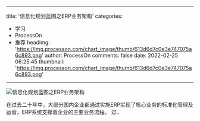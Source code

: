 
---
title: '信息化规划蓝图之ERP业务架构'
categories: 
 - 学习
 - ProcessOn
 - 推荐
headimg: 'https://img.processon.com/chart_image/thumb/613d6d7c0e3e747075a6c893.png'
author: ProcessOn
comments: false
date: 2022-02-25 06:25:45
thumbnail: 'https://img.processon.com/chart_image/thumb/613d6d7c0e3e747075a6c893.png'
---

<div>   
<img class="thumb" alt="信息化规划蓝图之ERP业务架构" src="https://img.processon.com/chart_image/thumb/613d6d7c0e3e747075a6c893.png" referrerpolicy="no-referrer">
<p>在过去二十年中，大部分国内企业都通过实施ERP实现了核心业务的标准化管理及运营，ERP系统支撑着企业的主要业务流程。
过..</p>  
</div>
            